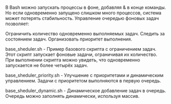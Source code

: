 В Bash можно запускать процессы в фоне, добавляя & в конце команды. Но если одновременно запущено слишком много процессов, система может потерять стабильность. Управление очередью фоновых задач позволяет:

Ограничить количество одновременно выполняемых задач.
Следить за состоянием задач.
Организовать приоритет выполнения.

base_sheduler.sh - Пример базового скрипта с ограничением задач. Этот скрипт запускает фоновые задачи, ограничивая их количество. При выполнении скрипта можно увидеть, что одновременно запускается не более четырёх задач.

base_sheduler_priority.sh - Улучшение с приоритетами и динамическим управлением. Задачи с приоритетом выполняются в первую очередь.

base_sheduler_dynamic.sh - Динамическое добавление задач в очередь. Очередь можно заполнять динамически, используя массив.
